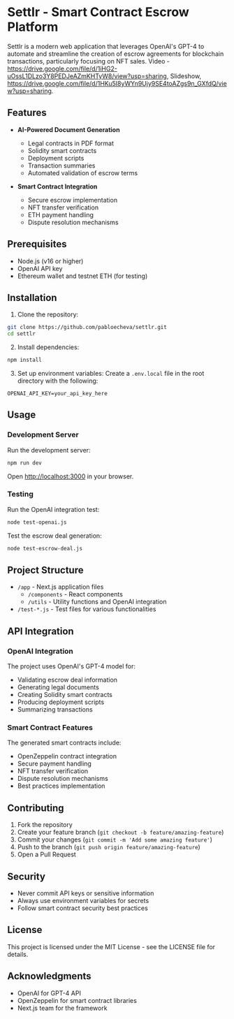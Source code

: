 # Settlr - Smart Contract Escrow Platform

Settlr is a modern web application that leverages OpenAI's GPT-4 to automate and streamline the creation of escrow agreements for blockchain transactions, particularly focusing on NFT sales. Video  - https://drive.google.com/file/d/1iHG2-uOssL1DLzo3Y8PEDJeAZmKHTyW8/view?usp=sharing, Slideshow, https://drive.google.com/file/d/1HKu5I8yWYn9Ujy9SE4toAZgs9n_GXfdQ/view?usp=sharing.

## Features

- **AI-Powered Document Generation**
  - Legal contracts in PDF format
  - Solidity smart contracts
  - Deployment scripts
  - Transaction summaries
  - Automated validation of escrow terms

- **Smart Contract Integration**
  - Secure escrow implementation
  - NFT transfer verification
  - ETH payment handling
  - Dispute resolution mechanisms

## Prerequisites

- Node.js (v16 or higher)
- OpenAI API key
- Ethereum wallet and testnet ETH (for testing)

## Installation

1. Clone the repository:
```bash
git clone https://github.com/pabloecheva/settlr.git
cd settlr
```

2. Install dependencies:
```bash
npm install
```

3. Set up environment variables:
Create a `.env.local` file in the root directory with the following:
```
OPENAI_API_KEY=your_api_key_here
```

## Usage

### Development Server

Run the development server:
```bash
npm run dev
```

Open [http://localhost:3000](http://localhost:3000) in your browser.

### Testing

Run the OpenAI integration test:
```bash
node test-openai.js
```

Test the escrow deal generation:
```bash
node test-escrow-deal.js
```

## Project Structure

- `/app` - Next.js application files
  - `/components` - React components
  - `/utils` - Utility functions and OpenAI integration
- `/test-*.js` - Test files for various functionalities

## API Integration

### OpenAI Integration

The project uses OpenAI's GPT-4 model for:
- Validating escrow deal information
- Generating legal documents
- Creating Solidity smart contracts
- Producing deployment scripts
- Summarizing transactions

### Smart Contract Features

The generated smart contracts include:
- OpenZeppelin contract integration
- Secure payment handling
- NFT transfer verification
- Dispute resolution mechanisms
- Best practices implementation

## Contributing

1. Fork the repository
2. Create your feature branch (`git checkout -b feature/amazing-feature`)
3. Commit your changes (`git commit -m 'Add some amazing feature'`)
4. Push to the branch (`git push origin feature/amazing-feature`)
5. Open a Pull Request

## Security

- Never commit API keys or sensitive information
- Always use environment variables for secrets
- Follow smart contract security best practices

## License

This project is licensed under the MIT License - see the LICENSE file for details.

## Acknowledgments

- OpenAI for GPT-4 API
- OpenZeppelin for smart contract libraries
- Next.js team for the framework
